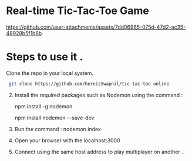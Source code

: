 # Real-time Tic-Tac-Toe Game

https://github.com/user-attachments/assets/7dd06965-075d-47d2-ac35-48928b5f1b8b


# Steps to use it .

Clone the repo in your local system.
 ```bash
  git clone https://github.com/hereisSwapnil/tic-tac-toe-online
```

2. Install the required packages such as Nodemon using the command :
   
   npm install -g nodemon

   npm install nodemon --save-dev
   
4. Run the command :
   nodemon index

5. Open your browser with the localhost:3000
6. Connect using the same host address to play multiplayer on another .
